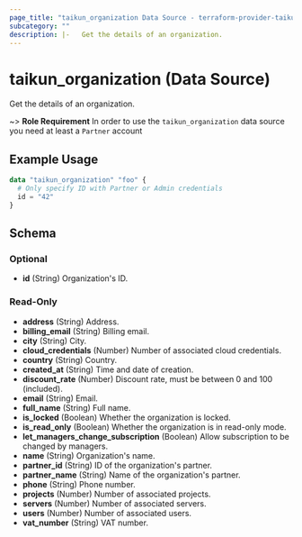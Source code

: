 ```yaml
---
page_title: "taikun_organization Data Source - terraform-provider-taikun"
subcategory: ""
description: |-   Get the details of an organization.
---
```


# taikun_organization (Data Source)

Get the details of an organization.

~> **Role Requirement** In order to use the `taikun_organization` data source you need at least a `Partner` account

## Example Usage

```terraform
data "taikun_organization" "foo" {
  # Only specify ID with Partner or Admin credentials
  id = "42"
}
```

<!-- schema generated by tfplugindocs -->
## Schema

### Optional

- **id** (String) Organization's ID.

### Read-Only

- **address** (String) Address.
- **billing_email** (String) Billing email.
- **city** (String) City.
- **cloud_credentials** (Number) Number of associated cloud credentials.
- **country** (String) Country.
- **created_at** (String) Time and date of creation.
- **discount_rate** (Number) Discount rate, must be between 0 and 100 (included).
- **email** (String) Email.
- **full_name** (String) Full name.
- **is_locked** (Boolean) Whether the organization is locked.
- **is_read_only** (Boolean) Whether the organization is in read-only mode.
- **let_managers_change_subscription** (Boolean) Allow subscription to be changed by managers.
- **name** (String) Organization's name.
- **partner_id** (String) ID of the organization's partner.
- **partner_name** (String) Name of the organization's partner.
- **phone** (String) Phone number.
- **projects** (Number) Number of associated projects.
- **servers** (Number) Number of associated servers.
- **users** (Number) Number of associated users.
- **vat_number** (String) VAT number.


